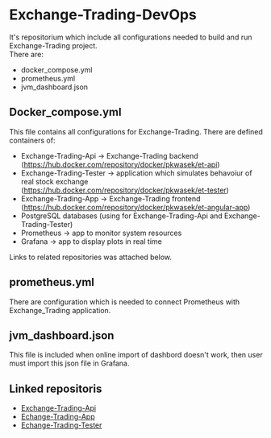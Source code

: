 # Exchange-Trading-DevOps
It's repositorium which include all configurations needed to build and run Exchange-Trading project.  
There are:
- docker_compose.yml
- prometheus.yml
- jvm_dashboard.json

## Docker_compose.yml
This file contains all configurations for Exchange-Trading. There are defined containers of:
- Exchange-Trading-Api -> Exchange-Trading backend (https://hub.docker.com/repository/docker/pkwasek/et-api)
- Exchange-Trading-Tester -> application which simulates behavoiur of real stock exchange (https://hub.docker.com/repository/docker/pkwasek/et-tester)
- Exchange-Trading-App -> Exchange-Trading frontend (https://hub.docker.com/repository/docker/pkwasek/et-angular-app)
- PostgreSQL databases (using for Exchange-Trading-Api and Exchange-Trading-Tester)
- Prometheus -> app to monitor system resources
- Grafana -> app to display plots in real time  

Links to related repositories was attached below.

## prometheus.yml
There are configuration which is needed to connect Prometheus with Exchange_Trading application.

## jvm_dashboard.json
This file is included when online import of dashbord doesn't work, then user must import this json file in Grafana.

## Linked repositoris
* [Exchange-Trading-Api](https://github.com/pkwasek08/Exchange-Trading)  
* [Echange-Trading-App](https://github.com/pkwasek08/Exchange-Trading-App)  
* [Echange-Trading-Tester](https://github.com/pkwasek08/Exchange-Trading-Tester)  